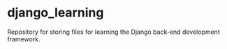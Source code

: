# django_learning
Repository for storing files for learning the Django back-end development framework.
